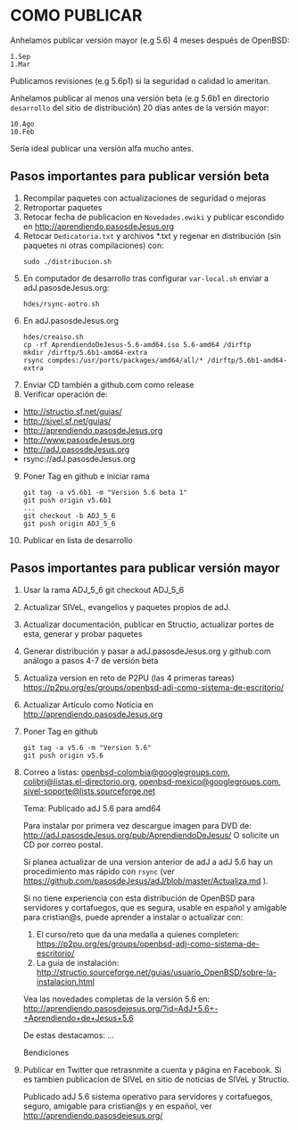 COMO PUBLICAR
=============

Anhelamos publicar versión mayor (e.g 5.6) 4 meses después de OpenBSD:

	1.Sep
	1.Mar

Publicamos revisiones (e.g 5.6p1) si la seguridad o calidad lo ameritan.

Anhelamos publicar al menos una versión beta (e.g 5.6b1 en directorio
```desarrollo``` del sitio de distribución) 20 días antes de la versión mayor:

	10.Ago
	10.Feb

Sería ideal publicar una versión alfa mucho antes.


Pasos importantes para publicar versión beta
--------------------------------------------

1. Recompilar paquetes con actualizaciones de seguridad o mejoras
2. Retroportar paquetes
3. Retocar fecha de publicacion en ```Novedades.ewiki``` y publicar escondido en
  http://aprendiendo.pasosdeJesus.org
4. Retocar ```Dedicatoria.txt``` y archivos *.txt y regenar en distribución (sin
  paquetes ni otras compilaciones) con:
	```
	sudo ./distribucion.sh
	```
5. En computador de desarrollo tras configurar ```var-local.sh``` enviar a
adJ.pasosdeJesus.org:
	```
	hdes/rsync-aotro.sh
	```
6. En adJ.pasosdeJesus.org
	```
	hdes/creaiso.sh
	cp -rf AprendiendoDeJesus-5.6-amd64.iso 5.6-amd64 /dirftp
	mkdir /dirftp/5.6b1-amd64-extra
	rsync compdes:/usr/ports/packages/amd64/all/* /dirftp/5.6b1-amd64-extra
	```
7. Enviar CD también a github.com como release
8. Verificar operación de:
  * http://structio.sf.net/guias/
  * http://sivel.sf.net/guias/
  * http://aprendiendo.pasosdeJesus.org
  * http://www.pasosdeJesus.org
  * http://adJ.pasosdeJesus.org
  * rsync://adJ.pasosdeJesus.org
9. Poner Tag en github e iniciar rama
	```
	git tag -a v5.6b1 -m "Version 5.6 beta 1"
	git push origin v5.6b1
	...
	git checkout -b ADJ_5_6
	git push origin ADJ_5_6
	```
10. Publicar en lista de desarrollo

Pasos importantes para publicar versión mayor
--------------------------------------------

1. Usar la rama ADJ_5_6
	git checkout ADJ_5_6
2. Actualizar SIVeL, evangelios y paquetes propios de adJ.
3. Actualizar documentación, publicar en Structio, actualizar portes de esta,
   generar y probar paquetes
4. Generar distribución y pasar a adJ.pasosdeJesus.org y github.com 
   análogo a pasos 4-7 de versión beta
5. Actualiza version en reto de P2PU (las 4 primeras tareas) 
   https://p2pu.org/es/groups/openbsd-adj-como-sistema-de-escritorio/
6. Actualizar Artículo como Noticia en http://aprendiendo.pasosdeJesus.org
7. Poner Tag en github

	```
	git tag -a v5.6 -m "Version 5.6"
	git push origin v5.6
	```
8. Correo a listas: 
    openbsd-colombia@googlegroups.com, colibri@listas.el-directorio.org, 
    openbsd-mexico@googlegroups.com, sivel-soporte@lists.sourceforge.net

	Tema: Publicado adJ 5.6 para amd64

	Para instalar por primera vez descargue imagen para DVD de:
	  http://adJ.pasosdeJesus.org/pub/AprendiendoDeJesus/
	O solicite un CD por correo postal.

	Si planea actualizar de una version anterior de adJ a adJ 5.6
	hay un procedimiento mas rápido con ```rsync``` (ver
	https://github.com/pasosdeJesus/adJ/blob/master/Actualiza.md ).

	Si no tiene experiencia con esta distribución de OpenBSD para 
	servidores y cortafuegos, que es segura, usable en español y amigable 
	para cristian@s, puede aprender a instalar o actualizar con:
	  1. El curso/reto que da una medalla a quienes completen:
	  https://p2pu.org/es/groups/openbsd-adj-como-sistema-de-escritorio/
	  2. La guía de instalación:
	  http://structio.sourceforge.net/guias/usuario_OpenBSD/sobre-la-instalacion.html

	Vea las novedades completas de la versión 5.6 en:
	  http://aprendiendo.pasosdejesus.org/?id=AdJ+5.6+-+Aprendiendo+de+Jesus+5.6

	De estas destacamos:
	...


	Bendiciones

9. Publicar en Twitter que retrasnmite a cuenta y página en Facebook. 
   Si es tambien publicacion de SIVeL en sitio de noticias de SIVeL y Structio.

	Publicado adJ 5.6 sistema operativo para servidores y cortafuegos, 
	seguro, amigable para cristian@s y en español, ver 
	http://aprendiendo.pasosdejesus.org/


